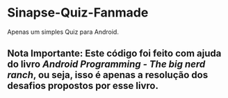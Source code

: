 # Sinapse-Quiz-Fanmade
Apenas um simples Quiz para Android.

## Nota Importante: Este código foi feito com ajuda do livro *Android Programming - The big nerd ranch*, ou seja, isso é apenas a resolução dos desafios propostos por esse livro.
